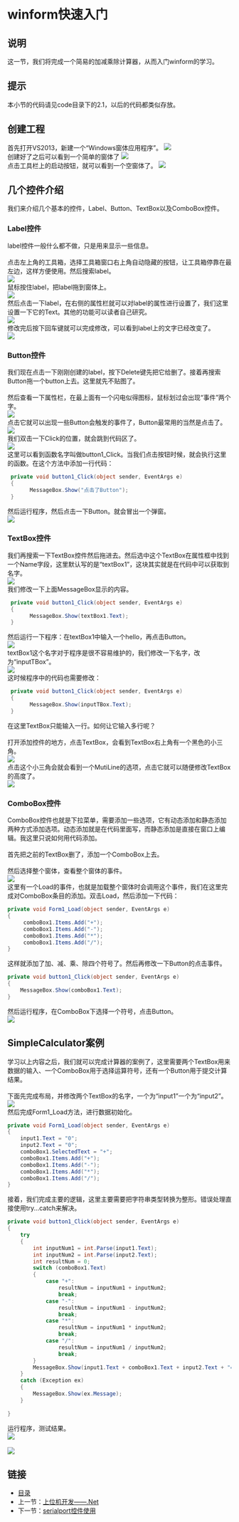 # winform快速入门
## 说明
这一节，我们将完成一个简易的加减乘除计算器，从而入门winform的学习。
## 提示
本小节的代码请见code目录下的2.1，以后的代码都类似存放。
## 创建工程
首先打开VS2013，新建一个“Windows窗体应用程序”。
![](./imgs/2.1/2.1-1.png?raw=true)  <br>
创建好了之后可以看到一个简单的窗体了
![](./imgs/2.1/2.1-2.png?raw=true)  <br>
点击工具栏上的启动按钮，就可以看到一个空窗体了。
![](./imgs/2.1/2.1-3.png?raw=true)  <br>

## 几个控件介绍
我们来介绍几个基本的控件，Label、Button、TextBox以及ComboBox控件。
### Label控件
label控件一般什么都不做，只是用来显示一些信息。<br><br>
点击左上角的工具箱，选择工具箱窗口右上角自动隐藏的按钮，让工具箱停靠在最左边，这样方便使用。然后搜索label。<br>
![](./imgs/2.1/2.1-4.png?raw=true)  <br>
鼠标按住label，把label拖到窗体上。<br>
![](./imgs/2.1/2.1-5.png?raw=true)  <br>
然后点击一下label，在右侧的属性栏就可以对label的属性进行设置了，我们这里设置一下它的Text。其他的功能可以读者自己研究。<br>
![](./imgs/2.1/2.1-6.png?raw=true)  <br>
修改完后按下回车键就可以完成修改，可以看到label上的文字已经改变了。<br>
![](./imgs/2.1/2.1-7.png?raw=true)  <br>
### Button控件
我们现在点击一下刚刚创建的label，按下Delete键先把它给删了。接着再搜索Button拖一个button上去。这里就先不贴图了。<br><br>
然后查看一下属性栏，在最上面有一个闪电似得图标，鼠标划过会出现“事件”两个字。<br>
![](./imgs/2.1/2.1-8.png?raw=true)  <br>
点击它就可以出现一些Button会触发的事件了，Button最常用的当然是点击了。<br>
![](./imgs/2.1/2.1-9.png?raw=true)  <br>
我们双击一下Click的位置，就会跳到代码区了。<br>
![](./imgs/2.1/2.1-10.png?raw=true)  <br>
这里可以看到函数名字叫做button1_Click。当我们点击按钮时候，就会执行这里的函数。在这个方法中添加一行代码：<br>
``` csharp
 private void button1_Click(object sender, EventArgs e)
 {
       MessageBox.Show("点击了Button");
 }
```
然后运行程序，然后点击一下Button。就会冒出一个弹窗。<br>
![](./imgs/2.1/2.1-11.png?raw=true)  <br>
### TextBox控件
我们再搜索一下TextBox控件然后拖进去。然后选中这个TextBox在属性框中找到一个Name字段，这里默认写的是“textBox1”，这块其实就是在代码中可以获取到名字。<br>
![](./imgs/2.1/2.1-12.png?raw=true)  <br>
我们修改一下上面MessageBox显示的内容。<br>
``` csharp
 private void button1_Click(object sender, EventArgs e)
 {
       MessageBox.Show(textBox1.Text);
 }
```
然后运行一下程序：在textBox1中输入一个hello，再点击Button。<br>
![](./imgs/2.1/2.1-13.png?raw=true)  <br>
textBox1这个名字对于程序是很不容易维护的，我们修改一下名字，改为“inputTBox”。<br>
![](./imgs/2.1/2.1-14.png?raw=true)  <br>
这时候程序中的代码也需要修改：
``` csharp
 private void button1_Click(object sender, EventArgs e)
 {
       MessageBox.Show(inputTBox.Text);
 }
```
在这里TextBox只能输入一行。如何让它输入多行呢？<br><br>
打开添加控件的地方，点击TextBox，会看到TextBox右上角有一个黑色的小三角。<br>
![](./imgs/2.1/2.1-15.png?raw=true)  <br>
点击这个小三角会就会看到一个MutiLine的选项，点击它就可以随便修改TextBox的高度了。<br>
![](./imgs/2.1/2.1-16.png?raw=true)  <br>
### ComboBox控件
ComboBox控件也就是下拉菜单，需要添加一些选项，它有动态添加和静态添加两种方式添加选项。动态添加就是在代码里面写，而静态添加是直接在窗口上编辑。我这里只说如何用代码添加。<br><br>
首先把之前的TextBox删了，添加一个ComboBox上去。<br><br>
然后选择整个窗体，查看整个窗体的事件。<br>
![](./imgs/2.1/2.1-17.png?raw=true)  <br>
这里有一个Load的事件，也就是加载整个窗体时会调用这个事件，我们在这里完成对ComboBox条目的添加。双击Load，然后添加一下代码：
``` csharp
private void Form1_Load(object sender, EventArgs e)
{
     comboBox1.Items.Add("+");
     comboBox1.Items.Add("-");
     comboBox1.Items.Add("*");
     comboBox1.Items.Add("/");
}
```
这样就添加了加、减、乘、除四个符号了。然后再修改一下Button的点击事件。<br>
``` csharp
private void button1_Click(object sender, EventArgs e)
{
    MessageBox.Show(comboBox1.Text);
}
```
然后运行程序，在ComboBox下选择一个符号，点击Button。<br>
![](./imgs/2.1/2.1-18.png?raw=true)  <br>
## SimpleCalculator案例
学习以上内容之后，我们就可以完成计算器的案例了，这里需要两个TextBox用来数据的输入、一个ComboBox用于选择运算符号，还有一个Button用于提交计算结果。<br><br>
下面先完成布局，并修改两个TextBox的名字，一个为“input1”一个为“input2”。<br>
![](./imgs/2.1/2.1-19.png?raw=true)  <br>
然后完成Form1_Load方法，进行数据初始化。
``` csharp
private void Form1_Load(object sender, EventArgs e)
{
    input1.Text = "0";
    input2.Text = "0";
    comboBox1.SelectedText = "+";
    comboBox1.Items.Add("+");
    comboBox1.Items.Add("-");
    comboBox1.Items.Add("*");
    comboBox1.Items.Add("/");
}
```
接着，我们完成主要的逻辑，这里主要需要把字符串类型转换为整形。错误处理直接使用try...catch来解决。
``` csharp
private void button1_Click(object sender, EventArgs e)
{
    try
    {
        int inputNum1 = int.Parse(input1.Text);
        int inputNum2 = int.Parse(input2.Text);
        int resultNum = 0;
        switch (comboBox1.Text)
        {
            case "+":
                resultNum = inputNum1 + inputNum2;
                break;
            case "-":
                resultNum = inputNum1 - inputNum2;
                break;
            case "*":
                resultNum = inputNum1 * inputNum2;
                break;
            case "/":
                resultNum = inputNum1 / inputNum2;
                break;
        }
        MessageBox.Show(input1.Text + comboBox1.Text + input2.Text + "=" + resultNum);
    }
    catch (Exception ex)
    {
        MessageBox.Show(ex.Message);
    }
    
}
```
运行程序，测试结果。<br>
![](./imgs/2.1/2.1-20.png?raw=true)  <br><br>
![](./imgs/2.1/2.1-21.png?raw=true)  <br>

## 链接
- [目录](directory.md)  
- 上一节：[上位机开发——.Net](2.0.md)  
- 下一节：[serialport控件使用](2.2.md)